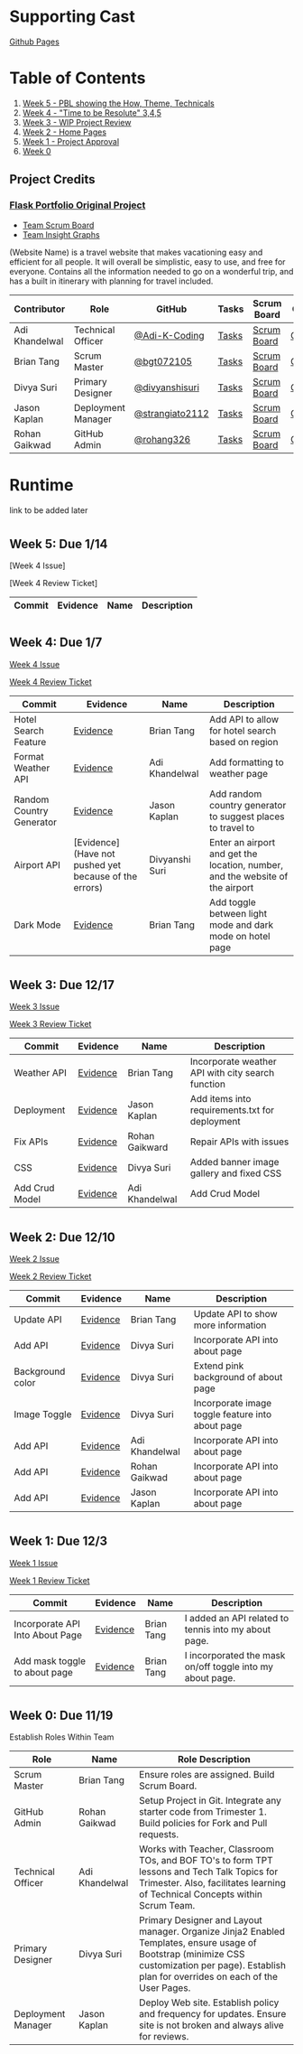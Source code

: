 # Supporting Cast  
[Github Pages](https://rohang326.github.io/supporting_cast/)
# Table of Contents
1. [Week 5 - PBL showing the How, Theme, Technicals](#Week5)
2. [Week 4 - "Time to be Resolute" 3,4,5](#Week4)
3. [Week 3 - WIP Project Review](#Week3)
3. [Week 2 - Home Pages](#Week2)
5. [Week 1 - Project Approval](#Week1)
6. [Week 0](#Week0)

## Project Credits

### [Flask Portfolio Original Project](https://portfolio.nighthawkcodingsociety.com/)

- [Team Scrum Board](https://github.com/RohanG326/supporting_cast/projects/1)
- [Team Insight Graphs](https://github.com/RohanG326/supporting_cast/graphs/contributors)

(Website Name) is a travel website that makes vacationing easy and efficient for all people. It will overall be simplistic, easy to use, and free for everyone. Contains all the information needed to go on a wonderful trip, and has a built in itinerary with planning for travel included.

Contributor | Role | GitHub | Tasks | Scrum Board | Commit | Journal Links
----------- | ----------- | ----------- | ------------- | ------------- | ------------- | -------------
Adi Khandelwal | Technical Officer | [@Adi-K-Coding](https://github.com/Adi-K-Coding)| [Tasks](https://github.com/RohanG326/supporting_cast/issues) | [Scrum Board](https://github.com/RohanG326/supporting_cast/projects/1) | [Commits](https://github.com/RohanG326/supporting_cast/graphs/contributors) | [Rohan/Jason/Adi Journal](https://docs.google.com/document/d/1caGFdefkHrh74c3f_iuIx26mDD3QnP0FDM9cpS8BYFM/edit)
Brian Tang | Scrum Master | [@bgt072105](https://github.com/bgt072105)| [Tasks](https://github.com/RohanG326/supporting_cast/issues) | [Scrum Board](https://github.com/RohanG326/supporting_cast/projects/1) | [Commits](https://github.com/RohanG326/supporting_cast/commits/main?author=bgt072105) | [Brian/Divya Pair Journal](https://docs.google.com/document/d/1v4dmPa2CQaX8GSf0YmcSUG9yk1GqDXRRTICu1DzH1yA/edit?usp=sharing)
Divya Suri | Primary Designer | [@divyanshisuri](https://github.com/divyanshisuri) | [Tasks](https://github.com/RohanG326/supporting_cast/issues)| [Scrum Board](https://github.com/RohanG326/supporting_cast/projects/1)| [Commits](https://github.com/RohanG326/supporting_cast/graphs/contributors)| [Brian/Divya Pair Journal](https://docs.google.com/document/d/1v4dmPa2CQaX8GSf0YmcSUG9yk1GqDXRRTICu1DzH1yA/edit?usp=sharing)
Jason Kaplan | Deployment Manager | [@strangiato2112](https://github.com/strangiato2112)| [Tasks](https://github.com/RohanG326/supporting_cast/issues) | [Scrum Board](https://github.com/RohanG326/supporting_cast/projects/1)  | [Commits](https://github.com/RohanG326/supporting_cast/commits?author=strangiato2112) | [Rohan/Jason/Adi Journal](https://docs.google.com/document/d/1caGFdefkHrh74c3f_iuIx26mDD3QnP0FDM9cpS8BYFM/edit)
Rohan Gaikwad | GitHub Admin | [@rohang326](https://github.com/rohang326)| [Tasks](https://github.com/RohanG326/supporting_cast/issues) | [Scrum Board](https://github.com/RohanG326/supporting_cast/projects/1) | [Commits](https://github.com/RohanG326/supporting_cast/graphs/contributors) | [Rohan/Jason/Adi Journal](https://docs.google.com/document/d/1caGFdefkHrh74c3f_iuIx26mDD3QnP0FDM9cpS8BYFM/edit) |

# Runtime

link to be added later

#   <h2 id="Week5">Week 5: Due 1/14</h2>
[Week 4 Issue]

[Week 4 Review Ticket]

Commit | Evidence | Name | Description
----------- | ----------- | ----------- | -----------

#   <h2 id="Week4">Week 4: Due 1/7</h2>
[Week 4 Issue](https://github.com/RohanG326/supporting_cast/issues/45)

[Week 4 Review Ticket](https://github.com/RohanG326/supporting_cast/issues/52)

Commit | Evidence | Name | Description
----------- | ----------- | ----------- | -----------
Hotel Search Feature | [Evidence](https://github.com/RohanG326/supporting_cast/commit/930cb0c0519bff10c103fc03bfb24a3d7e99350c) | Brian Tang | Add API to allow for hotel search based on region
Format Weather API | [Evidence](https://github.com/RohanG326/supporting_cast/commit/33d7c7911c1fd1ae623c94040fa61745b8b5c57a) | Adi Khandelwal | Add formatting to weather page
Random Country Generator | [Evidence](https://github.com/RohanG326/supporting_cast/commit/f2a4c0aad2725a9e46ced4ea55610bc832c42e6f) | Jason Kaplan | Add random country generator to suggest places to travel to
Airport API | [Evidence] (Have not pushed yet because of the errors) | Divyanshi Suri | Enter an airport and get the location, number, and the website of the airport
Dark Mode | [Evidence](https://github.com/RohanG326/supporting_cast/commit/ea058a84d553d37ab97684dff05775e05706501d) | Brian Tang | Add toggle between light mode and dark mode on hotel page

#   <h2 id="Week3">Week 3: Due 12/17</h2>
[Week 3 Issue](https://github.com/RohanG326/supporting_cast/issues/38)

[Week 3 Review Ticket](https://github.com/RohanG326/supporting_cast/issues/38)

Commit | Evidence | Name | Description
----------- | ----------- | ----------- | -----------
Weather API | [Evidence](https://github.com/RohanG326/supporting_cast/commit/2c3bd46f006303b30fed43ff574dc017c13568d8) | Brian Tang | Incorporate weather API with city search function
Deployment | [Evidence](https://github.com/RohanG326/supporting_cast/commit/7f1a9240dcd072166dd644581875570f23f76152) | Jason Kaplan | Add items into requirements.txt for deployment
Fix APIs | [Evidence](https://github.com/RohanG326/supporting_cast/commit/c3a617dbdc5dfa3ef1d01733dd5c11cfcce8ba54) | Rohan Gaikward | Repair APIs with issues
CSS | [Evidence](https://github.com/RohanG326/supporting_cast/commit/4c0e292e7c099ef79d5cd9eeb201dbb4e8dcf3cd) | Divya Suri | Added banner image gallery and fixed CSS
Add Crud Model | [Evidence](https://github.com/RohanG326/supporting_cast/commit/9a136493e16c9557f6687060f503aac41bffd332) | Adi Khandelwal | Add Crud Model

#   <h2 id="Week2">Week 2: Due 12/10</h2>
[Week 2 Issue](https://github.com/RohanG326/supporting_cast/issues/39)

[Week 2 Review Ticket](https://github.com/RohanG326/supporting_cast/issues/46)

Commit | Evidence | Name | Description
----------- | ----------- | ----------- | -----------
Update API | [Evidence](https://github.com/RohanG326/supporting_cast/commit/151a5589a09d858e5c1017ebb6eb1636bcc2bdaa) | Brian Tang | Update API to show more information
Add API | [Evidence](https://github.com/RohanG326/supporting_cast/commit/0db40e411465180d7475b65d3b21c9f321cb2673) | Divya Suri | Incorporate API into about page
Background color | [Evidence](https://github.com/RohanG326/supporting_cast/commit/fdf8ecd4cdb3799ea999ec9b41d3ef822d676fcd) | Divya Suri | Extend pink background of about page
Image Toggle | [Evidence](https://github.com/RohanG326/supporting_cast/commit/d623fe6b9ef1c2dc6293329bcecc8a4cb084ea26) | Divya Suri | Incorporate image toggle feature into about page
Add API | [Evidence](https://github.com/RohanG326/supporting_cast/commit/3b52a3a3310893db29e5e638f4fd77197b458bf3) | Adi Khandelwal | Incorporate API into about page
Add API | [Evidence](https://github.com/RohanG326/supporting_cast/commit/927786ee3f9ff7547a44999d1561f4eb0987e25f) | Rohan Gaikwad | Incorporate API into about page
Add API | [Evidence](https://github.com/RohanG326/supporting_cast/commit/144fa9a26d7b1351f52fe0f63fb18d16face0ed5) | Jason Kaplan | Incorporate API into about page

#   <h2 id="Week1">Week 1: Due 12/3</h2>
[Week 1 Issue](https://github.com/RohanG326/supporting_cast/issues/40)

[Week 1 Review Ticket](https://github.com/RohanG326/supporting_cast/issues/31)

Commit | Evidence | Name | Description
----------- | ----------- | ----------- | -----------
Incorporate API Into About Page | [Evidence](https://github.com/RohanG326/supporting_cast/commit/8bcd70cb41c89450948ecbdfab859a046cc1899d#) | Brian Tang | I added an API related to tennis into my about page.
Add mask toggle to about page | [Evidence](https://github.com/RohanG326/supporting_cast/commit/44f59e6db251374e993650bba49a946452adcd54) | Brian Tang | I incorporated the mask on/off toggle into my about page.

#   <h2 id="Week0">Week 0: Due 11/19</h2>
Establish Roles Within Team

Role | Name | Role Description
----------- | ----------- | -----------
Scrum Master | Brian Tang | Ensure roles are assigned.  Build Scrum Board.  
GitHub Admin | Rohan Gaikwad | Setup Project in Git.  Integrate any starter code from Trimester 1.  Build policies for Fork and Pull requests.
Technical Officer | Adi Khandelwal | Works with Teacher, Classroom TOs, and BOF TO's to form TPT lessons and Tech Talk Topics for Trimester.  Also, facilitates learning of Technical Concepts within Scrum Team.
Primary Designer | Divya Suri | Primary Designer and Layout manager.  Organize Jinja2 Enabled Templates, ensure usage of Bootstrap (minimize CSS customization per page).  Establish plan for overrides on each of the User Pages.
Deployment Manager | Jason Kaplan | Deploy Web site.  Establish policy and frequency for updates.  Ensure site is not broken and always alive for reviews.
